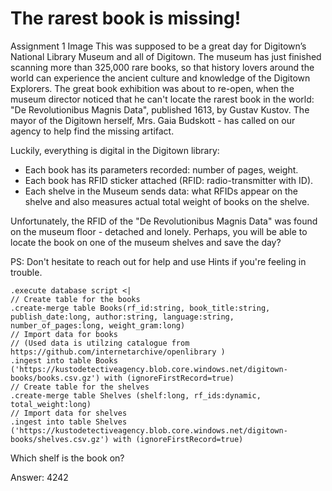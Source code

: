 # The rarest book is missing!
Assignment 1 Image
This was supposed to be a great day for Digitown’s National Library Museum and all of Digitown.
The museum has just finished scanning more than 325,000 rare books, so that history lovers around the world can experience the ancient culture and knowledge of the Digitown Explorers.
The great book exhibition was about to re-open, when the museum director noticed that he can't locate the rarest book in the world:
"De Revolutionibus Magnis Data", published 1613, by Gustav Kustov.
The mayor of the Digitown herself, Mrs. Gaia Budskott - has called on our agency to help find the missing artifact.

Luckily, everything is digital in the Digitown library:
- Each book has its parameters recorded: number of pages, weight.
- Each book has RFID sticker attached (RFID: radio-transmitter with ID).
- Each shelve in the Museum sends data: what RFIDs appear on the shelve and also measures actual total weight of books on the shelve.

Unfortunately, the RFID of the "De Revolutionibus Magnis Data" was found on the museum floor - detached and lonely.
Perhaps, you will be able to locate the book on one of the museum shelves and save the day?

PS: Don't hesitate to reach out for help and use Hints if you're feeling in trouble.

```kql
.execute database script <|
// Create table for the books
.create-merge table Books(rf_id:string, book_title:string, publish_date:long, author:string, language:string, number_of_pages:long, weight_gram:long)
// Import data for books
// (Used data is utilzing catalogue from https://github.com/internetarchive/openlibrary )
.ingest into table Books ('https://kustodetectiveagency.blob.core.windows.net/digitown-books/books.csv.gz') with (ignoreFirstRecord=true)
// Create table for the shelves
.create-merge table Shelves (shelf:long, rf_ids:dynamic, total_weight:long) 
// Import data for shelves
.ingest into table Shelves ('https://kustodetectiveagency.blob.core.windows.net/digitown-books/shelves.csv.gz') with (ignoreFirstRecord=true)
```

Which shelf is the book on?

Answer: 4242